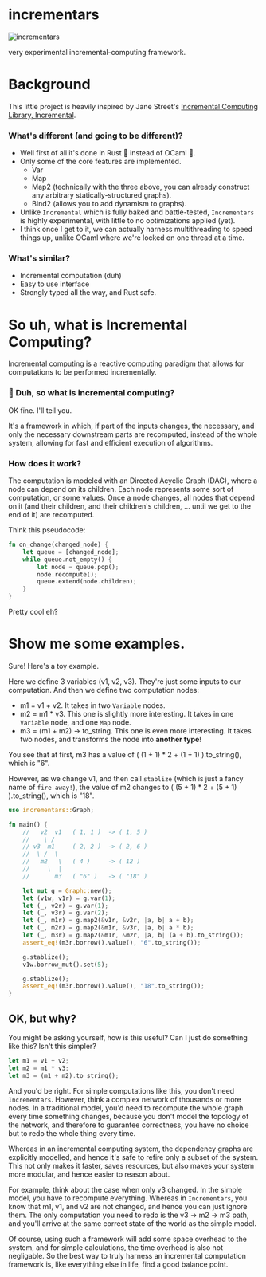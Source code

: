 # incrementars
![incrementars](https://github.com/YilunAllenChen/incrementars/assets/32376517/3151ae7f-b7c4-436f-a0f5-5595af5bfafb)

very experimental incremental-computing framework.

# Background

This little project is heavily inspired by Jane Street's [Incremental Computing Library, Incremental](https://github.com/janestreet/incremental).

### What's different (and going to be different)?

- Well first of all it's done in Rust 🦀 instead of OCaml 🐫.
- Only some of the core features are implemented.
    - Var
    - Map
    - Map2 (technically with the three above, you can already construct any arbitrary statically-structured graphs).
    - Bind2 (allows you to add dynamism to graphs).
- Unlike `Incremental` which is fully baked and battle-tested, `Incrementars` is highly experimental, with little to no optimizations applied (yet).
- I think once I get to it, we can actually harness multithreading to speed things up, unlike OCaml where we're locked on one thread at a time.

### What's similar?

- Incremental computation (duh)
- Easy to use interface
- Strongly typed all the way, and Rust safe.

# So uh, what is Incremental Computing?

Incremental computing is a reactive computing paradigm that allows for computations
to be performed incrementally.

### 🤷 Duh, so **what is incremental computing?**

OK fine. I'll tell you.

It's a framework in which, if part of the inputs changes, the necessary, and only the necessary downstream
parts are recomputed, instead of the whole system, allowing for fast and efficient execution of algorithms.

### How does it work?

The computation is modeled with an Directed Acyclic Graph (DAG), where a node can depend on its children. Each node represents some sort of computation, or some values.
Once a node changes, all nodes that depend on it (and their children, and their children's children, ... until we get to the end of it) are recomputed.

Think this pseudocode:
```rust
fn on_change(changed_node) {
    let queue = [changed_node];
    while queue.not_empty() {
        let node = queue.pop();
        node.recompute();
        queue.extend(node.children);
    }
}
```

Pretty cool eh?

# Show me some examples.

Sure! Here's a toy example.

Here we define 3 variables (v1, v2, v3). They're just some inputs to our computation.
And then we define two computation nodes:

- m1 = v1 + v2. It takes in two `Variable` nodes.
- m2 = m1 \* v3. This one is slightly more interesting. It takes in one `Variable` node, and one `Map` node.
- m3 = (m1 + m2) -> to_string. This one is even more interesting. It takes two nodes, and transforms the node into **another type**!

You see that at first, m3 has a value of ( (1 + 1) * 2 + (1 + 1) ).to_string(), which is "6".

However, as we change v1, and then call `stablize` (which is just a fancy name of `fire away!`),
the value of m2 changes to ( (5 + 1) * 2 + (5 + 1) ).to_string(), which is "18". 

```rust
use incrementars::Graph;

fn main() {
    //   v2  v1   ( 1, 1 )  -> ( 1, 5 )
    //    \ /
    // v3  m1     ( 2, 2 )  -> ( 2, 6 )
    //  \ /  \
    //   m2   \   ( 4 )     -> ( 12 )
    //     \  |
    //       m3   ( "6" )   -> ( "18" )

    let mut g = Graph::new();
    let (v1w, v1r) = g.var(1);
    let (_, v2r) = g.var(1);
    let (_, v3r) = g.var(2);
    let (_, m1r) = g.map2(&v1r, &v2r, |a, b| a + b);
    let (_, m2r) = g.map2(&m1r, &v3r, |a, b| a * b);
    let (_, m3r) = g.map2(&m1r, &m2r, |a, b| (a + b).to_string());
    assert_eq!(m3r.borrow().value(), "6".to_string());

    g.stablize();
    v1w.borrow_mut().set(5);

    g.stablize();
    assert_eq!(m3r.borrow().value(), "18".to_string());
}
```

## OK, but why?

You might be asking yourself, how is this useful? Can I just do something like this? Isn't this simpler?

```rust
let m1 = v1 + v2;
let m2 = m1 * v3;
let m3 = (m1 + m2).to_string();
```

And you'd be right. For simple computations like this, you don't need `Incrementars`.
However, think a complex network of thousands or more nodes. In a traditional model, you'd need to recompute
the whole graph every time something changes, because you don't model the topology of the network, and therefore
to guarantee correctness, you have no choice but to redo the whole thing every time.

Whereas in an incremental computing system, the dependency graphs are explicitly modelled, and hence it's safe to refire
only a subset of the system. This not only makes it faster, saves resources, but also makes your system more modular, and hence 
easier to reason about.

For example, think about the case when only v3 changed. In the simple model, you have to recompute everything. Whereas
in `Incrementars`, you know that m1, v1, and v2 are not changed, and hence you can just ignore them. The only computation
you need to redo is the v3 -> m2 -> m3 path, and you'll arrive at the same correct state of the world as the simple model.

Of course, using such a framework will add some space overhead to the system, and for simple calculations, the time overhead is also not negligable.
So the best way to truly harness an incremental computation framework is, like everything else in life, find a good balance point.
